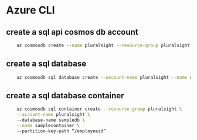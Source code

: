 # Azure CLI

## create a sql api cosmos db account
```sh
    az cosmosdb create --name pluralsight --resource-group pluralsight
```
## create a sql database
```sh
    az cosmosdb sql database create --account-name pluralsight --name sampledb
```

## create a sql database container
```sh
    az cosmosdb sql container create --resource-group pluralsight \
    --account-name pluralsight \ 
    --database-name sampledb \
    --name samplecontainer \ 
    --partition-key-path “/employeeid”
```
